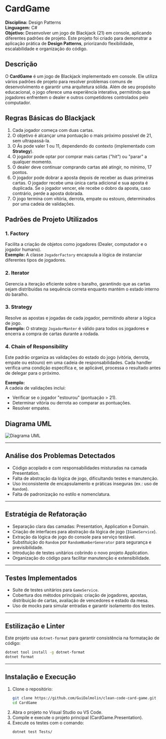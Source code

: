 # CardGame

**Disciplina:** Design Patterns  
**Linguagem:** C#  
**Objetivo:** Desenvolver um jogo de Blackjack (21) em console, aplicando diferentes padrões de projeto. Este projeto foi criado para demonstrar a aplicação prática de **Design Patterns**, priorizando flexibilidade, escalabilidade e organização do código.

## Descrição

O **CardGame** é um jogo de Blackjack implementado em console. Ele utiliza vários padrões de projeto para resolver problemas comuns de desenvolvimento e garantir uma arquitetura sólida. Além de seu propósito educacional, o jogo oferece uma experiência interativa, permitindo que jogadores enfrentem o dealer e outros competidores controlados pelo computador.

## Regras Básicas do Blackjack

1. Cada jogador começa com duas cartas.
2. O objetivo é alcançar uma pontuação o mais próximo possível de 21, sem ultrapassá-la.
3. O Ás pode valer 1 ou 11, dependendo do contexto (implementado com **Strategy**).
4. O jogador pode optar por comprar mais cartas ("hit") ou "parar" a qualquer momento.
5. O dealer deve continuar comprando cartas até atingir, no mínimo, 17 pontos.
6. O jogador pode dobrar a aposta depois de receber as duas primeiras cartas. O jogador recebe uma única carta adicional e sua aposta é duplicada. Se o jogador vencer, ele recebe o dobro da aposta, caso contrário, perde a aposta dobrada.
7. O jogo termina com vitória, derrota, empate ou estouro, determinados por uma cadeia de validações.

## Padrões de Projeto Utilizados

### 1. **Factory**
Facilita a criação de objetos como jogadores (Dealer, computador e o jogador humano).  
**Exemplo:** A classe `JogadorFactory` encapsula a lógica de instanciar diferentes tipos de jogadores.

### 2. **Iterator**
Gerencia a iteração eficiente sobre o baralho, garantindo que as cartas sejam distribuídas na sequência correta enquanto mantém o estado interno do baralho.

### 3. **Strategy**
Resolve as apostas e jogadas de cada jogador, permitindo alterar a lógica de jogo.  
**Exemplo:** O strategy `JogadorManter` é válido para todos os jogadores e encerra a compra de cartas durante a rodada.

### 4. **Chain of Responsibility**
Este padrão organiza as validações do estado do jogo (vitória, derrota, empate ou estouro) em uma cadeia de responsabilidades. Cada handler verifica uma condição específica e, se aplicável, processa o resultado antes de delegar para o próximo.

**Exemplo:**  
A cadeia de validações inclui:
- Verificar se o jogador "estourou" (pontuação > 21).
- Determinar vitória ou derrota ao comparar as pontuações.
- Resolver empates.

## Diagrama UML

![Diagrama UML](Docs/Diagrama-uml.png)

---

## Análise dos Problemas Detectados

- Código acoplado e com responsabilidades misturadas na camada Presentation.
- Falta de abstração da lógica de jogo, dificultando testes e manutenção.
- Uso inconsistente de encapsulamento e práticas inseguras (ex.: uso de `Random`).
- Falta de padronização no estilo e nomenclatura.

---

## Estratégia de Refatoração

- Separação clara das camadas: Presentation, Application e Domain.
- Criação de interfaces para abstração da lógica de jogo (`IGameService`).
- Extração da lógica de jogo do console para serviço testável.
- Substituição do `Random` por `RandomNumberGenerator` para segurança e previsibilidade.
- Introdução de testes unitários cobrindo o novo projeto Application.
- Organização do código para facilitar manutenção e extensibilidade.

---

## Testes Implementados

- Suíte de testes unitários para `GameService`.
- Cobertura dos métodos principais: criação de jogadores, apostas, distribuição de cartas, avaliação de vencedores e estado da mesa.
- Uso de mocks para simular entradas e garantir isolamento dos testes.

---

## Estilização e Linter

Este projeto usa `dotnet-format` para garantir consistência na formatação de código:
```bash
dotnet tool install -g dotnet-format
dotnet format
```
---

## Instalação e Execução

1. Clone o repositório:
   ```bash
   git clone https://github.com/GuiDalmolin/clean-code-card-game.git
   cd CardGame
   ```
2. Abra o projeto no Visual Studio ou VS Code.
3. Compile e execute o projeto principal (CardGame.Presentation).
4. Execute os testes com o comando:
    ```bash
    dotnet test Tests/
    ```
